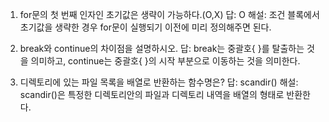 1. for문의 첫 번째 인자인 초기값은 생략이 가능하다.(O,X)
답: O
해설: 조건 블록에서 초기값을 생략한 경우 for문이 실행되기 이전에 미리 정의해주면 된다.

2. break와 continue의 차이점을 설명하시오.
답: break는 중괄호{ }를 탈출하는 것을 의미하고, continue는 중괄호{ }의 시작 부분으로 이동하는 것을 의미한다. 

3. 디렉토리에 있는 파일 목록을 배열로 반환하는 함수명은?
답: scandir()
해설: scandir()은 특정한 디렉토리안의 파일과 디렉토리 내역을 배열의 형태로 반환한다.

